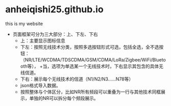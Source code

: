 # anheiqishi25.github.io
this is my website
+ 页面框架可分为三大部分：上、下左、下右
  + 上：主要显示图标信息
  + 下左：按照无线技术分类，按照多选按钮形式可选，包括全选，全不选按钮：（NR/LTE/WCDMA/TDSCDMA/GSM/CDMA/LoRa/Zigbee/WiFi/Bluetooth等），
    +当，选项为单选某一个无线技术时，下右显示其包含的具体无线信道。
  + 下右：展示每个无线技术的信道（N1/N2/N3……N78等）
  + json格式导入数据。
  + 按照整体与个体区分，比如NR所有频段可以重叠为一行与其他技术同框展示，单独的NR可以拆分每个频段展示。